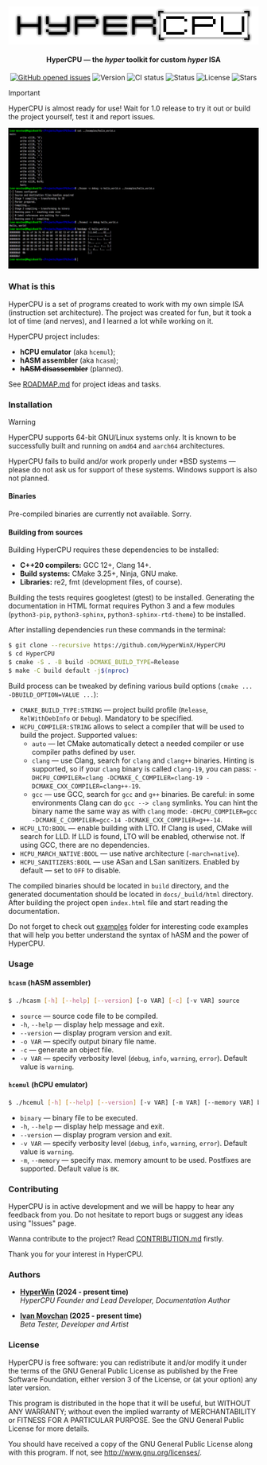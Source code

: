 <div align="center">
     <picture>
          <source media="(prefers-color-scheme: dark)" srcset="images/logo_dark.png">
          <source media="(prefers-color-scheme: light)" srcset="images/logo.png">
          <img alt="HyperCPU" src="images/logo.png">
     </picture>
</div>

<h4 align="center">HyperCPU — the <i>hyper</i> toolkit for custom <i>hyper</i> ISA</h4>

<p align="center">
     <a href="https://github.com/HyperWinX/HyperCPU/issues">
     <img src="https://img.shields.io/github/issues/HyperWinX/HyperCPU"
          alt="GitHub opened issues"></a>
     <img src="https://img.shields.io/badge/version-0.4.12-red"
          alt="Version">
     <img src="https://img.shields.io/github/actions/workflow/status/HyperWinX/HyperCPU/testing.yml?branch=dev"
          alt="CI status">
     <img src="https://img.shields.io/badge/status-in_development-red"
          alt="Status">
     <img src="https://img.shields.io/github/license/HyperWinX/HyperCPU"
          alt="License">
     <img src="https://img.shields.io/github/stars/HyperWinX/HyperCPU?color=lime"
          alt="Stars">
</p>

>[!IMPORTANT]
> HyperCPU is almost ready for use! Wait for 1.0 release to try it out or build the project yourself, test it and report issues.

<img alt="HyperCPU screenshot" src="images/screenshot.png">

### What is this

HyperCPU is a set of programs created to work with my own simple ISA (instruction set architecture). The project was created for fun, but it took a lot of time (and nerves), and I learned a lot while working on it.

HyperCPU project includes:
* **hCPU emulator** (aka `hcemul`);
* **hASM assembler** (aka `hcasm`);
* ~~**hASM disassembler**~~ (planned).

See [ROADMAP.md](ROADMAP.md) for project ideas and tasks.

### Installation

>[!WARNING]
> HyperCPU supports 64-bit GNU/Linux systems only. It is known to be successfully built and running on `amd64` and `aarch64` architectures.
>
> HyperCPU fails to build and/or work properly under \*BSD systems ­— please do not ask us for support of these systems. Windows support is also not planned.

#### Binaries

Pre-compiled binaries are currently not available. Sorry.

#### Building from sources

Building HyperCPU requires these dependencies to be installed:

* **C++20 compilers:** GCC 12+, Clang 14+.
* **Build systems:** CMake 3.25+, Ninja, GNU make.
* **Libraries:** re2, fmt (development files, of course).

Building the tests requires googletest (gtest) to be installed. Generating the documentation in HTML format requires Python 3 and a few modules (`python3-pip`, `python3-sphinx`, `python3-sphinx-rtd-theme`) to be installed.

After installing dependencies run these commands in the terminal:

```bash
$ git clone --recursive https://github.com/HyperWinX/HyperCPU
$ cd HyperCPU
$ cmake -S . -B build -DCMAKE_BUILD_TYPE=Release
$ make -C build default -j$(nproc)
```

Build process can be tweaked by defining various build options (`cmake ... -DBUILD_OPTION=VALUE ...`):

* `CMAKE_BUILD_TYPE:STRING` — project build profile (`Release`, `RelWithDebInfo` or `Debug`). Mandatory to be specified.
* `HCPU_COMPILER:STRING` allows to select a compiler that will be used to build the project. Supported values:
    * `auto` — let CMake automatically detect a needed compiler or use compiler paths defined by user.
    * `clang` — use Clang, search for `clang` and `clang++` binaries. Hinting is supported, so if your `clang` binary is called `clang-19`, you can pass: `-DHCPU_COMPILER=clang -DCMAKE_C_COMPILER=clang-19 -DCMAKE_CXX_COMPILER=clang++-19`.
    * `gcc` — use GCC, search for `gcc` and `g++` binaries. Be careful: in some environments Clang can do `gcc --> clang` symlinks. You can hint the binary name the same way as with `clang` mode: `-DHCPU_COMPILER=gcc -DCMAKE_C_COMPILER=gcc-14 -DCMAKE_CXX_COMPILER=g++-14`.
* `HCPU_LTO:BOOL` — enable building with LTO. If Clang is used, CMake will search for LLD. If LLD is found, LTO will be enabled, otherwise not. If using GCC, there are no dependencies.
* `HCPU_MARCH_NATIVE:BOOL` — use native architecture (`-march=native`).
* `HCPU_SANITIZERS:BOOL` — use ASan and LSan sanitizers. Enabled by default — set to `OFF` to disable.

The compiled binaries should be located in `build` directory, and the generated documentation should be located in `docs/_build/html` directory. After building the project open `index.html` file and start reading the documentation.

Do not forget to check out [examples](examples) folder for interesting code examples that will help you better understand the syntax of hASM and the power of HyperCPU.

### Usage

#### `hcasm` (hASM assembler)

```bash
$ ./hcasm [-h] [--help] [--version] [-o VAR] [-c] [-v VAR] source
```

* `source` — source code file to be compiled.
* `-h`, `--help` — display help message and exit.
* `--version` — display program version and exit.
* `-o VAR` — specify output binary file name.
* `-c` — generate an object file.
* `-v VAR` — specify verbosity level (`debug`, `info`, `warning`, `error`). Default value is `warning`.

#### `hcemul` (hCPU emulator)

```bash
$ ./hcemul [-h] [--help] [--version] [-v VAR] [-m VAR] [--memory VAR] binary
```

* `binary` — binary file to be executed.
* `-h`, `--help` — display help message and exit.
* `--version` — display program version and exit.
* `-v VAR` — specify verbosity level (`debug`, `info`, `warning`, `error`). Default value is `warning`.
* `-m`, `--memory` — specify max. memory amount to be used. Postfixes are supported. Default value is `8K`.

### Contributing

HyperCPU is in active development and we will be happy to hear any feedback from you. Do not hesitate to report bugs or suggest any ideas using "Issues" page.

Wanna contribute to the project? Read [CONTRIBUTION.md](CONTRIBUTION.md) firstly.

Thank you for your interest in HyperCPU.

### Authors

* **[HyperWin](https://github.com/HyperWinX) (2024 - present time)**\
  *HyperCPU Founder and Lead Developer, Documentation Author*

* **[Ivan Movchan](https://github.com/ivan-movchan) (2025 - present time)**\
  *Beta Tester, Developer and Artist*

### License

HyperCPU is free software: you can redistribute it and/or modify it under the terms of the GNU General Public License as published by the Free Software Foundation, either version 3 of the License, or (at your option) any later version.

This program is distributed in the hope that it will be useful, but WITHOUT ANY WARRANTY; without even the implied warranty of MERCHANTABILITY or FITNESS FOR A PARTICULAR PURPOSE. See the GNU General Public License for more details.

You should have received a copy of the GNU General Public License along with this program. If not, see <http://www.gnu.org/licenses/>.
